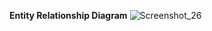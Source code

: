 **Entity Relationship Diagram**
![Screenshot_26](https://user-images.githubusercontent.com/45673679/62831343-3aa23980-bc26-11e9-98fb-78cbf89563cd.png)
